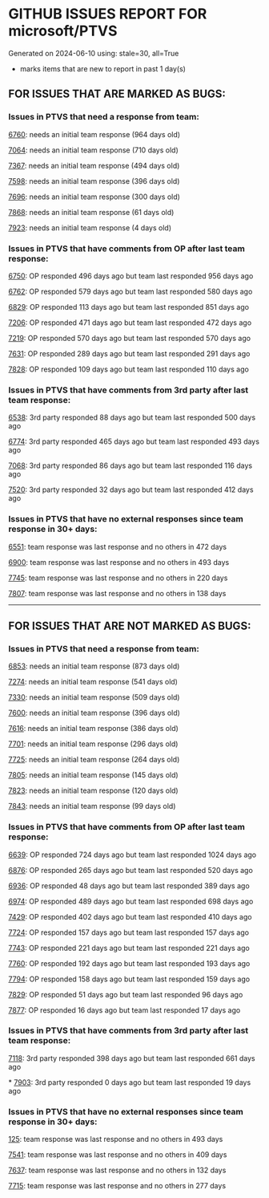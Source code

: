 
# GITHUB ISSUES REPORT FOR microsoft/PTVS


Generated on 2024-06-10 using: stale=30, all=True


* marks items that are new to report in past 1 day(s)


## FOR ISSUES THAT ARE MARKED AS BUGS:


### Issues in PTVS that need a response from team:


  [6760](https://github.com/microsoft/PTVS/issues/6760 "Evaluates all the expressions in interactive windows ignore the Completion Mode setting."): needs an initial team response (964 days old)

  [7064](https://github.com/microsoft/PTVS/issues/7064 "Some intellisense don't work well in interactive window after writing some REPL commands"): needs an initial team response (710 days old)

  [7367](https://github.com/microsoft/PTVS/issues/7367 "No output result after clicking 'Execute Project in Python Interactive'"): needs an initial team response (494 days old)

  [7598](https://github.com/microsoft/PTVS/issues/7598 "Auto commenting lines using LF or CRLF "): needs an initial team response (396 days old)

  [7696](https://github.com/microsoft/PTVS/issues/7696 "Go To All can't find the method where is defined in another project"): needs an initial team response (300 days old)

  [7868](https://github.com/microsoft/PTVS/issues/7868 "Interactive Window not working or displaying output "): needs an initial team response (61 days old)

  [7923](https://github.com/microsoft/PTVS/issues/7923 "Anaconda displays incorrectly in environment list."): needs an initial team response (4 days old)

### Issues in PTVS that have comments from OP after last team response:


  [6750](https://github.com/microsoft/PTVS/issues/6750 "An error pops up when run &quot;Django Check, Django Migrate, Django Create Superuser...&quot;. "): OP responded 496 days ago but team last responded 956 days ago

  [6762](https://github.com/microsoft/PTVS/issues/6762 "Unchecked &quot;Parameter information&quot; still has signature help."): OP responded 579 days ago but team last responded 580 days ago

  [6829](https://github.com/microsoft/PTVS/issues/6829 "IntelliSense which is modified manually does not work after restart the VS."): OP responded 113 days ago but team last responded 851 days ago

  [7206](https://github.com/microsoft/PTVS/issues/7206 "The active environment doesn't change with the Cookiecutter Explorer is open"): OP responded 471 days ago but team last responded 472 days ago

  [7219](https://github.com/microsoft/PTVS/issues/7219 "No output with using ipython interactive window"): OP responded 570 days ago but team last responded 570 days ago

  [7631](https://github.com/microsoft/PTVS/issues/7631 "An unexpected error occured when first creating the conda env."): OP responded 289 days ago but team last responded 291 days ago

  [7828](https://github.com/microsoft/PTVS/issues/7828 "IntelliSense for Search Paths doesn't work when import folder outside the workspace."): OP responded 109 days ago but team last responded 110 days ago

### Issues in PTVS that have comments from 3rd party after last team response:


  [6538](https://github.com/microsoft/PTVS/issues/6538 "No static analysis suggestions in Interactive window."): 3rd party responded 88 days ago but team last responded 500 days ago

  [6774](https://github.com/microsoft/PTVS/issues/6774 "The Python installed from Microsoft Store couldn't view installed packages when first use the environment."): 3rd party responded 465 days ago but team last responded 493 days ago

  [7068](https://github.com/microsoft/PTVS/issues/7068 "reportMissingImports : Even if the module is successfully installed, a warning will still be displayed in the Error List window"): 3rd party responded 86 days ago but team last responded 116 days ago

  [7520](https://github.com/microsoft/PTVS/issues/7520 " Visual Studio 2022 keeps breaking on exception which seems to be handled in Python internally"): 3rd party responded 32 days ago but team last responded 412 days ago

### Issues in PTVS that have no external responses since team response in 30+ days:


  [6551](https://github.com/microsoft/PTVS/issues/6551 "Navigation bar is not working"): team response was last response and no others in 472 days

  [6900](https://github.com/microsoft/PTVS/issues/6900 "Python 3.10 fails to hit breakpoints when &quot;Native Code Debugging&quot; is enabled."): team response was last response and no others in 493 days

  [7745](https://github.com/microsoft/PTVS/issues/7745 "There is no info bar appear to suggest install pytest when Test Explorer is open "): team response was last response and no others in 220 days

  [7807](https://github.com/microsoft/PTVS/issues/7807 "It showed empty class name when type @."): team response was last response and no others in 138 days

---

## FOR ISSUES THAT ARE NOT MARKED AS BUGS:


### Issues in PTVS that need a response from team:


  [6853](https://github.com/microsoft/PTVS/issues/6853 "Unable to install suggested module when using IPython interactive mode."): needs an initial team response (873 days old)

  [7274](https://github.com/microsoft/PTVS/issues/7274 "Changing error messages - differences in reported errors between VS and pyright cli"): needs an initial team response (541 days old)

  [7330](https://github.com/microsoft/PTVS/issues/7330 "Unable to create DLL for C++ "): needs an initial team response (509 days old)

  [7600](https://github.com/microsoft/PTVS/issues/7600 "Modal pop-up persists when a breakpoint cannot resolve conditional expression "): needs an initial team response (396 days old)

  [7616](https://github.com/microsoft/PTVS/issues/7616 "Lots of debug symbols are being loaded at every application start"): needs an initial team response (386 days old)

  [7701](https://github.com/microsoft/PTVS/issues/7701 "No IntelliSense when import a new created django app."): needs an initial team response (296 days old)

  [7725](https://github.com/microsoft/PTVS/issues/7725 "The VS crashed after choose the progress when remote debug."): needs an initial team response (264 days old)

  [7805](https://github.com/microsoft/PTVS/issues/7805 "Refactor rename incorrect when the referenced method is defined in another project."): needs an initial team response (145 days old)

  [7823](https://github.com/microsoft/PTVS/issues/7823 "Unexpected error occured. About Conda env."): needs an initial team response (120 days old)

  [7843](https://github.com/microsoft/PTVS/issues/7843 "Bogus Environment Names in UI"): needs an initial team response (99 days old)

### Issues in PTVS that have comments from OP after last team response:


  [6639](https://github.com/microsoft/PTVS/issues/6639 " IntelliSense does not work when changed SearchPath in PythonSettings.json file in open folder."): OP responded 724 days ago but team last responded 1024 days ago

  [6876](https://github.com/microsoft/PTVS/issues/6876 "Extract method only works on one line and rename doesn't work at all"): OP responded 265 days ago but team last responded 520 days ago

  [6936](https://github.com/microsoft/PTVS/issues/6936 "Skip tests after clicking “Analyze Code Coverage”."): OP responded 48 days ago but team last responded 389 days ago

  [6974](https://github.com/microsoft/PTVS/issues/6974 "No IntelliSense when import folder under the workspace."): OP responded 489 days ago but team last responded 698 days ago

  [7429](https://github.com/microsoft/PTVS/issues/7429 "Start without Debug and Start with Debug button not available in right click menu"): OP responded 402 days ago but team last responded 410 days ago

  [7724](https://github.com/microsoft/PTVS/issues/7724 "An error pops up after clicking 'Find' when attach to python remote."): OP responded 157 days ago but team last responded 157 days ago

  [7743](https://github.com/microsoft/PTVS/issues/7743 "environment load sequence broken"): OP responded 221 days ago but team last responded 221 days ago

  [7760](https://github.com/microsoft/PTVS/issues/7760 "Failed to create &quot;tiangolo/full-stack-fastapi-postgresql&quot; template in Cookiecutter. "): OP responded 192 days ago but team last responded 193 days ago

  [7794](https://github.com/microsoft/PTVS/issues/7794 "Unable to debug python code in a C++ application that embeds the python interpreter"): OP responded 158 days ago but team last responded 159 days ago

  [7829](https://github.com/microsoft/PTVS/issues/7829 "&quot;Python was not found; run without arguments to install from the Microsoft Store...&quot; appeared in Python project. "): OP responded 51 days ago but team last responded 96 days ago

  [7877](https://github.com/microsoft/PTVS/issues/7877 "The Quick Action icon for 'remove unused imports' only appear if the code is selected."): OP responded 16 days ago but team last responded 17 days ago

### Issues in PTVS that have comments from 3rd party after last team response:


  [7118](https://github.com/microsoft/PTVS/issues/7118 "IPython interactive mode always freezing"): 3rd party responded 398 days ago but team last responded 661 days ago

\* [7903](https://github.com/microsoft/PTVS/issues/7903 "An Unexpected error occurred"): 3rd party responded 0 days ago but team last responded 19 days ago

### Issues in PTVS that have no external responses since team response in 30+ days:


  [125](https://github.com/microsoft/PTVS/issues/125 "Automatically attach to subprocesses when debugging"): team response was last response and no others in 493 days

  [7541](https://github.com/microsoft/PTVS/issues/7541 "The 'environment.yml' file can not be detected to create a conda env when reload project"): team response was last response and no others in 409 days

  [7637](https://github.com/microsoft/PTVS/issues/7637 "IntelliSense hangs indefinitely on various occasions, only process restart helps"): team response was last response and no others in 132 days

  [7715](https://github.com/microsoft/PTVS/issues/7715 "After switching to the &quot;Packages&quot; window a second time, the packages are not displayed."): team response was last response and no others in 277 days
